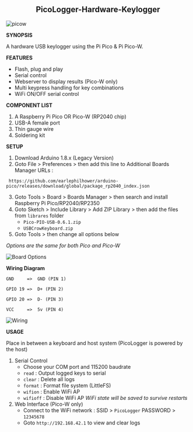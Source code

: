 <h2 align="center"> PicoLogger-Hardware-Keylogger </h2>

![picow](https://github.com/user-attachments/assets/bea89e7e-63c2-46bb-8663-b86e8e91c17d)

**SYNOPSIS**

A hardware USB keylogger using the Pi Pico &amp; Pi Pico-W.

**FEATURES**
- Flash, plug and play
- Serial control
- Webserver to display results (Pico-W only)
- Multi keypress handling for key combinations
- WiFi ON/OFF serial control

**COMPONENT LIST**
1. A Raspberry Pi Pico OR Pico-W (RP2040 chip)
2. USB-A female port
3. Thin gauge wire
4. Soldering kit

**SETUP**
1. Download Arduino 1.8.x (Legacy Version)
2. Goto File > Preferences > then add this line to Additional Boards Manager URLs :
```
 https://github.com/earlephilhower/arduino-pico/releases/download/global/package_rp2040_index.json
```
3. Goto Tools > Board > Boards Manager > then search and install Raspberry Pi Pico/RP2040/RP2350
4. Goto Sketch > Include Library > Add ZIP Library > then add the files from `librares` folder
   - `Pico-PIO-USB-0.6.1.zip`
   - `USBCrowKeyboard.zip`
5. Goto Tools > then change all options below

*Options are the same for both Pico and Pico-W*

![Board Options](https://github.com/user-attachments/assets/338ac8da-0fd3-4127-92bc-af3d02d599d4)


**Wiring Diagram**

```
GND     =>  GND (PIN 1)

GPIO 19 =>  D+ (PIN 2)

GPIO 20 =>  D- (PIN 3)

VCC     =>  5v (PIN 4)
```

![Wiring](https://github.com/user-attachments/assets/9933fdf4-d53e-4493-8b7b-34116efe050c)

**USAGE**

Place in between a keyboard and host system (PicoLogger is powered by the host)

1. Serial Control
   - Choose your COM port and 115200 baudrate
   - `read`    : Output logged keys to serial
   - `clear`   : Delete all logs
   - `format`  : Format file system (LittleFS)
   - `wifion`  : Enable WiFi AP
   - `wifioff` : Disable WiFi AP
     *WiFi state will be saved to survive restarts*
2. Web Interface (Pico-W only)
   - Connect to the WiFi network : SSID > `PicoLogger` PASSWORD > `12345678`
   - Goto `http://192.168.42.1` to view and clear logs

